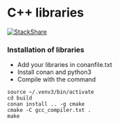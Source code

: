 # C++ libraries
[![StackShare](https://img.shields.io/badge/tech-stack-0690fa.svg?style=flat)](https://stackshare.io/graphai/graphai)

### Installation of libraries
* Add your libraries in conanfile.txt
* Install conan and python3
* Compile with the command
```
source ~/.venv3/bin/activate
cd build
conan install .. -g cmake
cmake -C gcc_compiler.txt .
make
```
